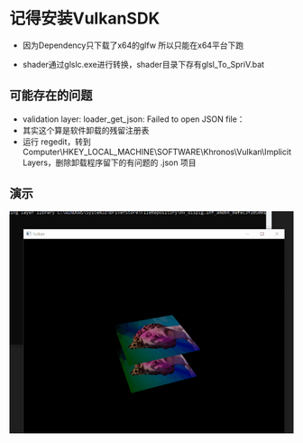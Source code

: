 # 记得安装VulkanSDK

* 因为Dependency只下载了x64的glfw 所以只能在x64平台下跑

* shader通过glslc.exe进行转换，shader目录下存有glsl_To_SpriV.bat

## 可能存在的问题
* validation layer: loader_get_json: Failed to open JSON file：  
* 其实这个算是软件卸载的残留注册表  
* 运行 regedit，转到Computer\HKEY_LOCAL_MACHINE\SOFTWARE\Khronos\Vulkan\ImplicitLayers，删除卸载程序留下的有问题的 .json 项目

## 演示
![旋转的立方体](PResource/depth_quad.gif)
